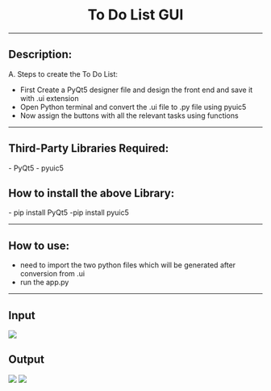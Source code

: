 <h1 align="center"> To Do List GUI </h1>
<hr>

<h2>Description:</h2>

A. Steps to create the To Do List:
- First Create a PyQt5 designer file and design the front end and save it with .ui extension
- Open Python terminal and convert the .ui file to .py file using pyuic5 
- Now assign the buttons with all the relevant tasks using functions
<hr>
<h2>Third-Party Libraries Required:</h2>
- PyQt5
- pyuic5 
<h2>How to install the above Library:</h2>
- pip install PyQt5
-pip install pyuic5
<hr>
<h2>How to use:</h2>

- need to import the two python files which will be generated after conversion from .ui
- run the app.py

<hr>

<h2>Input</h2>
<img src="https://github.com/kumarjeetray/Hacking-Scripts/blob/main/Python/To%20Do%20List%20GUI/Images/new_task.jpg" />
<h2>Output</h2>
<img src="https://github.com/kumarjeetray/Hacking-Scripts/blob/main/Python/To%20Do%20List%20GUI/Images/scheduled.jpg" />
<img src="https://github.com/kumarjeetray/Hacking-Scripts/blob/main/Python/To%20Do%20List%20GUI/Images/complete.jpg" />

